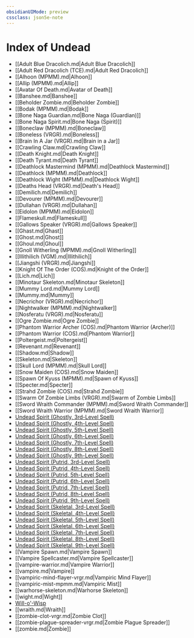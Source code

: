 ```yaml
---
obsidianUIMode: preview
cssclass: json5e-note
---
```

# Index of Undead

- [[Adult Blue Dracolich.md\|Adult Blue Dracolich]]
- [[Adult Red Dracolich (TCE).md\|Adult Red Dracolich]]
- [[Alhoon (MPMM).md\|Alhoon]]
- [[Allip (MPMM).md\|Allip]]
- [[Avatar Of Death.md\|Avatar of Death]]
- [[Banshee.md\|Banshee]]
- [[Beholder Zombie.md\|Beholder Zombie]]
- [[Bodak (MPMM).md\|Bodak]]
- [[Bone Naga Guardian.md\|Bone Naga (Guardian)]]
- [[Bone Naga Spirit.md\|Bone Naga (Spirit)]]
- [[Boneclaw (MPMM).md\|Boneclaw]]
- [[Boneless (VRGR).md\|Boneless]]
- [[Brain In A Jar (VRGR).md\|Brain in a Jar]]
- [[Crawling Claw.md\|Crawling Claw]]
- [[Death Knight.md\|Death Knight]]
- [[Death Tyrant.md\|Death Tyrant]]
- [[Deathlock Mastermind (MPMM).md\|Deathlock Mastermind]]
- [[Deathlock (MPMM).md\|Deathlock]]
- [[Deathlock Wight (MPMM).md\|Deathlock Wight]]
- [[Deaths Head (VRGR).md\|Death's Head]]
- [[Demilich.md\|Demilich]]
- [[Devourer (MPMM).md\|Devourer]]
- [[Dullahan (VRGR).md\|Dullahan]]
- [[Eidolon (MPMM).md\|Eidolon]]
- [[Flameskull.md\|Flameskull]]
- [[Gallows Speaker (VRGR).md\|Gallows Speaker]]
- [[Ghast.md\|Ghast]]
- [[Ghost.md\|Ghost]]
- [[Ghoul.md\|Ghoul]]
- [[Gnoll Witherling (MPMM).md\|Gnoll Witherling]]
- [[Illithilich (VGM).md\|Illithilich]]
- [[Jiangshi (VRGR).md\|Jiangshi]]
- [[Knight Of The Order (COS).md\|Knight of the Order]]
- [[Lich.md\|Lich]]
- [[Minotaur Skeleton.md\|Minotaur Skeleton]]
- [[Mummy Lord.md\|Mummy Lord]]
- [[Mummy.md\|Mummy]]
- [[Necrichor (VRGR).md\|Necrichor]]
- [[Nightwalker (MPMM).md\|Nightwalker]]
- [[Nosferatu (VRGR).md\|Nosferatu]]
- [[Ogre Zombie.md\|Ogre Zombie]]
- [[Phantom Warrior Archer (COS).md\|Phantom Warrior (Archer)]]
- [[Phantom Warrior (COS).md\|Phantom Warrior]]
- [[Poltergeist.md\|Poltergeist]]
- [[Revenant.md\|Revenant]]
- [[Shadow.md\|Shadow]]
- [[Skeleton.md\|Skeleton]]
- [[Skull Lord (MPMM).md\|Skull Lord]]
- [[Snow Maiden (COS).md\|Snow Maiden]]
- [[Spawn Of Kyuss (MPMM).md\|Spawn of Kyuss]]
- [[Specter.md\|Specter]]
- [[Strahd Zombie (COS).md\|Strahd Zombie]]
- [[Swarm Of Zombie Limbs (VRGR).md\|Swarm of Zombie Limbs]]
- [[Sword Wraith Commander (MPMM).md\|Sword Wraith Commander]]
- [[Sword Wraith Warrior (MPMM).md\|Sword Wraith Warrior]]
- [Undead Spirit (Ghostly, 3rd-Level Spell)](undead-spirit-ghostly-3rd-level-spell-tce.md)
- [Undead Spirit (Ghostly, 4th-Level Spell)](undead-spirit-ghostly-4th-level-spell-tce.md)
- [Undead Spirit (Ghostly, 5th-Level Spell)](undead-spirit-ghostly-5th-level-spell-tce.md)
- [Undead Spirit (Ghostly, 6th-Level Spell)](undead-spirit-ghostly-6th-level-spell-tce.md)
- [Undead Spirit (Ghostly, 7th-Level Spell)](undead-spirit-ghostly-7th-level-spell-tce.md)
- [Undead Spirit (Ghostly, 8th-Level Spell)](undead-spirit-ghostly-8th-level-spell-tce.md)
- [Undead Spirit (Ghostly, 9th-Level Spell)](undead-spirit-ghostly-9th-level-spell-tce.md)
- [Undead Spirit (Putrid, 3rd-Level Spell)](undead-spirit-putrid-3rd-level-spell-tce.md)
- [Undead Spirit (Putrid, 4th-Level Spell)](undead-spirit-putrid-4th-level-spell-tce.md)
- [Undead Spirit (Putrid, 5th-Level Spell)](undead-spirit-putrid-5th-level-spell-tce.md)
- [Undead Spirit (Putrid, 6th-Level Spell)](undead-spirit-putrid-6th-level-spell-tce.md)
- [Undead Spirit (Putrid, 7th-Level Spell)](undead-spirit-putrid-7th-level-spell-tce.md)
- [Undead Spirit (Putrid, 8th-Level Spell)](undead-spirit-putrid-8th-level-spell-tce.md)
- [Undead Spirit (Putrid, 9th-Level Spell)](undead-spirit-putrid-9th-level-spell-tce.md)
- [Undead Spirit (Skeletal, 3rd-Level Spell)](undead-spirit-skeletal-3rd-level-spell-tce.md)
- [Undead Spirit (Skeletal, 4th-Level Spell)](undead-spirit-skeletal-4th-level-spell-tce.md)
- [Undead Spirit (Skeletal, 5th-Level Spell)](undead-spirit-skeletal-5th-level-spell-tce.md)
- [Undead Spirit (Skeletal, 6th-Level Spell)](undead-spirit-skeletal-6th-level-spell-tce.md)
- [Undead Spirit (Skeletal, 7th-Level Spell)](undead-spirit-skeletal-7th-level-spell-tce.md)
- [Undead Spirit (Skeletal, 8th-Level Spell)](undead-spirit-skeletal-8th-level-spell-tce.md)
- [Undead Spirit (Skeletal, 9th-Level Spell)](undead-spirit-skeletal-9th-level-spell-tce.md)
- [[Vampire Spawn.md\|Vampire Spawn]]
- [[Vampire Spellcaster.md\|Vampire Spellcaster]]
- [[vampire-warrior.md\|Vampire Warrior]]
- [[vampire.md\|Vampire]]
- [[vampiric-mind-flayer-vrgr.md\|Vampiric Mind Flayer]]
- [[vampiric-mist-mpmm.md\|Vampiric Mist]]
- [[warhorse-skeleton.md\|Warhorse Skeleton]]
- [[wight.md\|Wight]]
- [Will-o'-Wisp](will-o-wisp.md)
- [[wraith.md\|Wraith]]
- [[zombie-clot-vrgr.md\|Zombie Clot]]
- [[zombie-plague-spreader-vrgr.md\|Zombie Plague Spreader]]
- [[zombie.md\|Zombie]]
